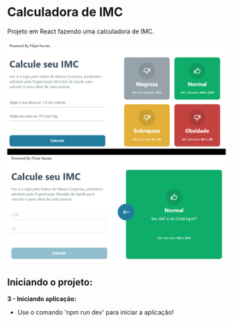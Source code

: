 # Calculadora de IMC
Projeto em React fazendo uma calculadora de IMC.

 ![Imagem do projeto funcionando](./img.png)
 
## Iniciando o projeto:

**3 - Iniciando aplicação:**
- Use o comando 'npm run dev' para iniciar a aplicação!
